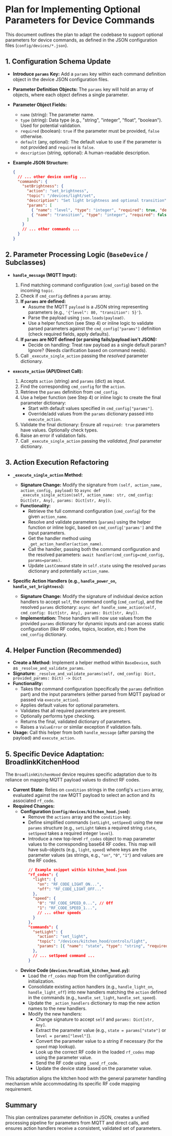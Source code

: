 # Plan for Implementing Optional Parameters for Device Commands

This document outlines the plan to adapt the codebase to support optional parameters for device commands, as defined in the JSON configuration files (`config/devices/*.json`).

## 1. Configuration Schema Update

- **Introduce `params` Key:** Add a `params` key within each command definition object in the device JSON configuration files.
- **Parameter Definition Objects:** The `params` key will hold an array of objects, where each object defines a single parameter.
- **Parameter Object Fields:**
    - `name` (string): The parameter name.
    - `type` (string): Data type (e.g., "string", "integer", "float", "boolean"). Used for potential validation.
    - `required` (boolean): `true` if the parameter must be provided, `false` otherwise.
    - `default` (any, optional): The default value to use if the parameter is not provided and `required` is `false`.
    - `description` (string, optional): A human-readable description.

- **Example JSON Structure:**
  ```json
  {
    // ... other device config ...
    "commands": {
      "setBrightness": {
        "action": "set_brightness", 
        "topic": "/devices/light/set",
        "description": "Set light brightness and optional transition",
        "params": [
          { "name": "level", "type": "integer", "required": true, "description": "Brightness level 0-100" },
          { "name": "transition", "type": "integer", "required": false, "default": 0, "description": "Transition time in seconds" }
        ]
      }
      // ... other commands ...
    }
  }
  ```

## 2. Parameter Processing Logic (`BaseDevice` / Subclasses)

- **`handle_message` (MQTT Input):**
    1. Find matching command configuration (`cmd_config`) based on the incoming `topic`.
    2. Check if `cmd_config` defines a `params` array.
    3. **If `params` are defined:**
        - Assume the MQTT `payload` is a JSON string representing parameters (e.g., `'{"level": 80, "transition": 5}'`).
        - Parse the payload using `json.loads(payload)`.
        - Use a helper function (see Step 4) or inline logic to validate parsed parameters against the `cmd_config["params"]` definition (check required fields, apply defaults).
    4. **If `params` are NOT defined (or parsing fails/payload isn't JSON):**
        - Decide on handling: Treat raw payload as a single default param? Ignore? (Needs clarification based on command needs).
    5. Call `_execute_single_action` passing the *resolved* parameter dictionary.

- **`execute_action` (API/Direct Call):**
    1. Accepts `action` (string) and `params` (dict) as input.
    2. Find the corresponding `cmd_config` for the `action`.
    3. Retrieve the `params` definition from `cmd_config`.
    4. Use a helper function (see Step 4) or inline logic to create the final parameter dictionary:
        - Start with default values specified in `cmd_config["params"]`.
        - Override/add values from the `params` dictionary passed into `execute_action`.
    5. Validate the final dictionary: Ensure all `required: true` parameters have values. Optionally check types.
    6. Raise an error if validation fails.
    7. Call `_execute_single_action` passing the *validated, final* parameter dictionary.

## 3. Action Execution Refactoring

- **`_execute_single_action` Method:**
    - **Signature Change:** Modify the signature from `(self, action_name, action_config, payload)` to `async def _execute_single_action(self, action_name: str, cmd_config: Dict[str, Any], params: Dict[str, Any])`.
    - **Functionality:**
        - Retrieve the full command configuration (`cmd_config`) for the given `action_name`.
        - Resolve and validate parameters (`params`) using the helper function or inline logic, based on `cmd_config['params']` and the input parameters.
        - Get the handler method using `_get_action_handler(action_name)`.
        - Call the handler, passing both the command configuration and the resolved parameters: `await handler(cmd_config=cmd_config, params=params)`.
        - Update `LastCommand` state in `self.state` using the resolved `params` dictionary and potentially `action_name`.

- **Specific Action Handlers (e.g., `handle_power_on`, `handle_set_brightness`):**
    - **Signature Change:** Modify the signature of individual device action handlers to accept `self`, the command config (`cmd_config`), and the resolved `params` dictionary: `async def handle_some_action(self, cmd_config: Dict[str, Any], params: Dict[str, Any])`.
    - **Implementation:** These handlers will now use values from the provided `params` dictionary for dynamic inputs and can access static configuration (like RF codes, topics, location, etc.) from the `cmd_config` dictionary.

## 4. Helper Function (Recommended)

- **Create a Method:** Implement a helper method within `BaseDevice`, such as `_resolve_and_validate_params`.
- **Signature:** `_resolve_and_validate_params(self, cmd_config: Dict, provided_params: Dict) -> Dict`
- **Functionality:**
    - Takes the command configuration (specifically the `params` definition part) and the input parameters (either parsed from MQTT payload or passed via `execute_action`).
    - Applies default values for optional parameters.
    - Validates that all required parameters are present.
    - Optionally performs type checking.
    - Returns the final, validated dictionary of parameters.
    - Raises a `ValueError` or similar exception if validation fails.
- **Usage:** Call this helper from both `handle_message` (after parsing the payload) and `execute_action`.

## 5. Specific Device Adaptation: BroadlinkKitchenHood

The `BroadlinkKitchenHood` device requires specific adaptation due to its reliance on mapping MQTT payload values to distinct RF codes.

- **Current State:** Relies on `condition` strings in the config's `actions` array, evaluated against the raw MQTT payload to select an action and its associated `rf_code`.
- **Required Changes:**
    - **Configuration (`config/devices/kitchen_hood.json`):**
        - Remove the `actions` array and the `condition` key.
        - Define simplified commands (`setLight`, `setSpeed`) using the new `params` structure (e.g., `setLight` takes a required string `state`, `setSpeed` takes a required integer `level`).
        - Introduce a new top-level `rf_codes` object to map parameter values to the corresponding base64 RF codes. This map will have sub-objects (e.g., `light`, `speed`) where keys are the parameter values (as strings, e.g., `"on"`, `"0"`, `"1"`) and values are the RF codes.
          ```json
          // Example snippet within kitchen_hood.json
          "rf_codes": {
            "light": {
              "on": "RF_CODE_LIGHT_ON...",
              "off": "RF_CODE_LIGHT_OFF..."
            },
            "speed": {
              "0": "RF_CODE_SPEED_0...", // Off
              "1": "RF_CODE_SPEED_1...",
              // ... other speeds
            }
          },
          "commands": {
            "setLight": {
              "action": "set_light",
              "topic": "/devices/kitchen_hood/controls/light",
              "params": [{ "name": "state", "type": "string", "required": true }]
            },
            // ... setSpeed command ...
          }
          ```
    - **Device Code (`devices/broadlink_kitchen_hood.py`):**
        - Load the `rf_codes` map from the configuration during initialization.
        - Consolidate existing action handlers (e.g., `handle_light_on`, `handle_light_off`) into new handlers matching the `action` defined in the commands (e.g., `handle_set_light`, `handle_set_speed`).
        - Update the `_action_handlers` dictionary to map the new action names to the new handlers.
        - Modify the new handlers:
            - Change signature to accept `self` and `params: Dict[str, Any]`.
            - Extract the parameter value (e.g., `state = params["state"]` or `level = params["level"]`).
            - Convert the parameter value to a string if necessary (for the `speed` map lookup).
            - Look up the correct RF code in the loaded `rf_codes` map using the parameter value.
            - Send the RF code using `_send_rf_code`.
            - Update the device state based on the parameter value.

This adaptation aligns the kitchen hood with the general parameter handling mechanism while accommodating its specific RF code mapping requirement.

## Summary

This plan centralizes parameter definition in JSON, creates a unified processing pipeline for parameters from MQTT and direct calls, and ensures action handlers receive a consistent, validated set of parameters. 